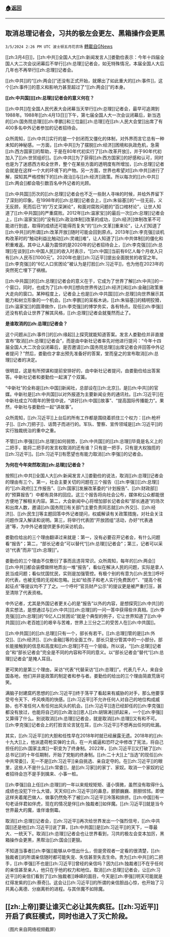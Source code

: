 ###  [:house:返回](README.md)
---


## 取消总理记者会，习共的极左会更左、黑箱操作会更黑
`3/5/2024 2:26 PM UTC 波士顿五月花农场` [轉載自GNews](https://gnews.org/articles/2367414)

[[zh:3月4日]]，[[zh:中共]]全国人大[[zh:新闻发言人]]娄勤俭表示：今年十四届全国人大二次会议闭幕后不举行[[zh:总理]]记者会，如无特殊情况，本届全国人大后几年也不再举行[[zh:总理]]记者会。

[[zh:中共]]的“[[zh:两会]]”还没有正式开始，就爆出了如此重大的[[zh:事件]]，这个[[zh:事件]]的意义和影响力甚至超过了“[[zh:两会]]”的本身。

**[[zh:中共国]][[zh:总理]]记者会的意义何在？**

[[zh:中共]]在全国人民代表大会闭幕当天举行[[zh:总理]]记者会，最早可追溯到1988年。1988年[[zh:4月13日]]下午，第七届全国人大一次会议闭幕后，新当选的[[zh:国务院总理]][[zh:李鹏]]和三位副[[zh:总理]]在[[zh:人民大会堂]]出席了有400多名中外记者参加的记者招待会。

众所周知，[[zh:中共]]实行的是一个封闭而又僵化的体制，对外界而言它总有一种未知的神秘感。一方面，[[zh:中共]]为了摆脱[[zh:经济]]困境和执政危机，急需[[zh:西方国家]]的帮助，于是在80年代初实行了[[zh:改革开放]]，并于90年代初加入了[[zh:世贸组织]]。[[zh:中共]]为了获得[[zh:西方国家]]的好感和认可，同时也是为了迷惑西方和全世界，整个在某些方面的透明度有所增加，[[zh:总理]]记者会就是在这样一个大的环境下的产物。另一方面，世界也希望对[[zh:中共]]进行了解，探知其严格控制下的[[zh:政治]]与[[zh:经济]]政策。所以每次的[[zh:中共]][[zh:两会]]都会吸引数百名中外记者的光顾。

[[zh:中共国]]历次的[[zh:总理]]记者会也不乏一些耐人寻味的时候，并给外界留下了深刻的印象。在1998年的[[zh:总理]]记者会上，[[zh:朱镕基]]的“一往无前，义无反顾，死而后已”的“万丈深渊论”，和面对腐败问题的“百口棺材论”，让世人知道了[[zh:中共国]]的严重腐败。2012年[[zh:温家宝]]的最后一次[[zh:总理]]记者会上，[[zh:温家宝]]的“没有[[zh:政治体制]]改革的成功，[[zh:经济]]体制改革不可能进行到底，取得的成绩还可能得而复失”的“[[zh:文革]]重来论”，让人们知道了[[zh:中共]]的所谓[[zh:改革开放]]随时可能会回到原点。2013年[[zh:李克强]]谈机构改革时的“触动利益比触动[[zh:灵魂]]难”，让人知道了[[zh:中共体制]]的僵化和积重难返。其中让人最为震惊的是2020年的记者招待会上，[[zh:李克强]][[zh:总理]]在谈到[[zh:中国人民]]的收入时表示，“[[zh:中国]]当前有6亿人每个月收入只有[[zh:人民币]]1000元”。2020年也是[[zh:习近平]]提出全面脱贫的收官之年。[[zh:李克强]]的“6亿人口贫困论”被认为是打脸[[zh:习近平]]，也为他在2023年的突然死亡埋下了祸根。

[[zh:中共国]]的[[zh:总理]]记者会的意义在于，它成为了世界了解[[zh:中共]]的一个窗口，同时，也成为了[[zh:中共]]想向世界传达[[zh:经济]]和[[zh:金融]]政策重大走向的窗口。某种程度上，记者会上也是[[zh:中共国]][[zh:总理]]向世界展示其能力和树立形象的一个机会。[[zh:李鹏]]的呆板木讷，[[zh:朱镕基]]的精明狡猾，[[zh:温家宝]]的圆滑做作，[[zh:李克强]]的博学务实，各有特点。现任[[zh:李强]]还没有机会让世界了解其风格，[[zh:总理]]记者会就戛然而止了。

**是谁取消的[[zh:总理]]记者会？**

这个问题从[[zh:事件]]的[[zh:缘起]]上探究就能知道答案。发言人娄勤俭并非直接宣布“取消[[zh:总理]]记者会”，而是由中新社记者率先对他进行提问：“今年十四届全国人大二次会议闭幕后，是否邀请[[zh:国务院总理]]出席记者会并回答中外记者提问？”然后，娄勤俭才拿出预先准备好的答案，堂而皇之的宣布取消[[zh:总理]]记者的决定。

很明显，这是有所预谋和提前安排好的，由中新社记者提问，由娄勤俭给出答案答。中新社记者和娄勤俭一起演了个双簧。

“中新社”的全称是[[zh:中国]]新闻社，总部设在[[zh:北京]]，是[[zh:中共]]的官媒。中新社是[[zh:中共国]]以对外报道为主要新闻业务的通讯社。[[zh:习近平]]在中新社成立70周年的贺信中说，“讲好[[zh:中国]]故事”、“提高国际传播能力”。果然，中新社与娄勤俭一起“讲故事”。

众所周知，[[zh:习近平]]上台后的所有工作都是围绕着抓住三个权力：[[zh:枪杆子]]、[[zh:刀把子]]、话筒子而进行的。军队、警察、宣传领域是[[zh:习近平]]的实行独裁统治的重中之重。

不管[[zh:李强]][[zh:总理]]如何弱势，[[zh:中共国]]的[[zh:总理]]毕竟是名义上的二把手，能将二把手的发言权取消的还有谁？只有是一把手，只有是大权独揽的[[zh:习近平]]。[[zh:习近平]]有愿望也有能力取消[[zh:李强]]的记者会。

**为何在今年突然取消[[zh:总理]]记者会？**

按照[[zh:中共]]全国人大[[zh:新闻发言人]]娄勤俭的说法，取消[[zh:总理]]记者会的理由有三个。第一，社会主要关切的问题在三个报告（[[zh:李强]][[zh:总理]]的“[[zh:政府]]工作报告”、[[zh:国家]]发展改革委的“计划报告”、[[zh:财政部]]的“预算报告”）中都有具体的回应。这三个报告将向社会公布，媒体和公众都能很方便地了解相关内容。第二，大会新闻中心将增加部长记者会和“部长通道”的场次和出席人数，邀请[[zh:国务院]]有关部门主要负责同志就[[zh:外交]]、[[zh:经济]]、[[zh:民生]]等主题回答中外记者提问，权威解读有关政策措施，对社会关注问题作深入解读和说明。第三，将举行代表团“开放团组”活动，办好“代表通道”等，为中外记者提供更多的采访机会。

娄勤俭给出的三个理由翻译过来就是：第一，没有必要召开记者会，有什么问题看“报告”；第二，“部长记者会”可以替代“[[zh:总理]]记者会”；第三，记者可以采访“代表”而非“[[zh:总理]]”。

娄勤俭的三个理由不仅敷衍了事而且违背常识。众所周知，每年的[[zh:两会]][[zh:中共]]都会装模做样地弄出一堆“报告”，看似在解决人民的问题，实际是拿人民当成问题；看似忧国忧民，实则是加强管控。有极个别的有意为[[zh:民生]]呼吁的代表，也被无情的无视和忽略。比如“给孩子和老人实行免费医疗”、“提高个税起征点”等提议均不了了之。一个呼吁“官员财产公示”的提议更是被严重打压，甚至清除了代表资格。

中外记者，尤其是外国记者更关心的是“报告”以外的内容，是想探究[[zh:中共]]的真实想法，是想通过与[[zh:中共]][[zh:总理]]的一问一答中获得些许真相。[[zh:李克强]][[zh:总理]]的“6亿人口贫困论”就是个典型的例子，它让世界知道了[[zh:中共国]][[zh:老百姓]]的艰辛与苦难，世界上三分之二的受苦人在[[zh:中共国]]。

[[zh:中共国]]的[[zh:总理]]只有一个，部长有若干。[[zh:总理]]管的是[[zh:外交]]、[[zh:经济]]、[[zh:金融]]等的全面工作，部长只是分管其中的一小部分。部长能接触到的信息和高度和[[zh:总理]]不在一个层级。所以说，“[[zh:总理]]记者会”和“部长记者会”完全是不同的内容和不同的意义。以“部长记者会”替代“[[zh:总理]]记者会”是掩人耳目。

更可笑的是第三个理由，采访“代表”代替采访“[[zh:总理]]”。代表几千人，来自全国各地，他们并非是政策的制定者和参与者。娄勤俭的给出的三个理由简直荒唐可笑。

满脑子封建腐朽思想的[[zh:习近平]]终于荡平了看起来有威胁的对手，那么他要享受号令天下、呼风唤雨的快感。[[zh:习近平]]不允许任何人对自己的地位构成威胁，也不准任何人有任何出风头的机会。[[zh:习近平]]连已经卸任的[[zh:李克强]]都没有放过，也能将自己的[[zh:政治]]恩人[[zh:胡锦涛]]抓起来，一个[[zh:李强]]又算得了什么。别说取消[[zh:总理]]记者会，就是取消[[zh:总理]]又有和不可。[[zh:李克强]]记者会上的打脸言论言犹在耳，[[zh:习近平]]不想再出任何的纰漏。

其实，[[zh:习近平]]的大胆和任性早在2018年时就已经展露无遗。2018年的[[zh:十九大]]上，他派遣荷枪实弹的士兵，在一片威逼和恐吓之中修改了宪法，将自己担任的[[zh:国家主席]]一职变为了终身制。2022年，[[zh:习近平]]又打破了[[zh:总书记]]的十年任期制，开始了党魁的终身制。[[zh:二十大]]上“当选”的现任[[zh:中共常委]]，无一不是[[zh:习近平]]亲自挑选、亲自定夺的。在[[zh:习近平]]的眼里，这些人不是什么[[zh:常委]]，是[[zh:习家]]的家丁、家奴。取消一个家奴的记者招待会岂不是手到擒来、小事一桩。

[[zh:李强]]自上任[[zh:总理]]的一年以来规规矩矩、谨小慎微，虽然没有取得什么成绩也没犯下什么大错，天天仰[[zh:习近平]]的鼻息，颤颤巍巍、胆胆怵怵。即使这样夹着尾巴做人、做事仍然免不了被[[zh:习近平]]冷落和排挤。[[zh:中国]]有一句老话伴君如伴虎，现在的情况是伴[[zh:独裁者]]如伴魔。[[zh:习近平]]就是当今世界最大的魔，谁伴谁倒霉。

取消[[zh:总理]]记者会，[[zh:习近平]]再次给世界发出一个强烈信号，[[zh:中共国]]还是他[[zh:习近平]]说了算，[[zh:中共国]]是[[zh:习近平]]的天下，一尊最大、一统天下。取消[[zh:总理]]记者会也让世界看到，习共的极左会变本加厉，黑箱操作会更黑，黑帮治[[zh:国会]]更狠。

不知道当事者[[zh:李强]]能够从中悟出什么，但是旁观者一定看的很清楚，[[zh:独裁者]]的所谓亲信随时都可能失宠、失信甚至失去生命。贵为[[zh:中共]]的二把手，[[zh:李强]]不也是[[zh:习近平]]曾经的亲信吗？因为[[zh:独裁者]]不在乎任何的亲信甚至亲人，他只在乎他的权力和地位。取消[[zh:总理]]记者会，让[[zh:习近平]]的亲信们看到了[[zh:独裁者]]峥嵘的面目，今天是[[zh:李强]]明天可能就是红得发紫的[[zh:蔡奇]]。这会让[[zh:习近平]]的所谓的亲信胆战心惊，也开始了习共离心离德、分崩离析的进程。与其伴魔不如除魔。

[[zh:上帝]]要让谁灭亡必让其先疯狂。[[zh:习近平]]开启了疯狂模式，同时也进入了灭亡阶段。
---
（图片来自网络视频截屏）
